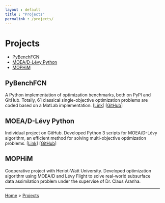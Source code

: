```yaml
---
layout : default
title : "Projects"
permalink : /projects/
---
```


# Projects

- [PyBenchFCN](#pybenchfcn)
- [MOEA/D-Lévy Python](#moea-d-levy-python)
- [MOPHiM](#mophim)

## PyBenchFCN

A Python implementation of optimization benchmarks, both on PyPI and GitHub. Totally, 61 classical single-objective optimization problems are coded based on a MatLab implementation. [[Link](/projects/pybenchfcn)] [<a href="https://github.com/Y1fanHE/PyBenchFCN" target="_blank">GitHub</a>]

## MOEA/D-Lévy Python

Individual project on GitHub. Developed Python 3 scripts for MOEA/D-Lévy algorithm, an efficient method for solving multi-objective optimization problems. [[Link](/projects/moead-levy-python)] [<a href="https://github.com/Y1fanHE/moead-levy-python" target="_blank">GitHub</a>]

## MOPHiM

Cooperative project with Heriot-Watt University. Developed optimization algorithm using MOEA/D and Lévy Flight to solve real-world subsurface data assimilation problem under the supervise of Dr. Claus Aranha.

---

[Home](/) > [Projects](/projects/)

